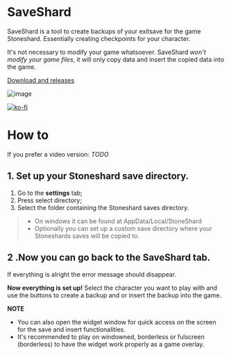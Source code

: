 # SaveShard
SaveShard is a tool to create backups of your exitsave for the game Stoneshard. Essentially creating checkpoints for your character.

It's not necessary to modify your game whatsoever. SaveShard *won't modify your game files*, it will only copy data and insert the copied data into the game.

[Download and releases](https://github.com/zMenta/SaveShard/releases)

![image](https://github.com/zMenta/SaveShard/assets/70714721/61563f81-bdd6-4feb-82e4-10a187226cb1)

[![ko-fi](https://ko-fi.com/img/githubbutton_sm.svg)](https://ko-fi.com/J3J5LJFPI)

# How to

If you prefer a video version:  *TODO*

## 1. Set up your Stoneshard save directory.
1. Go to the **settings** tab;
2. Press select directory;
3. Select the folder containing the Stoneshard saves directory.

>- On windows it can be found at AppData/Local/StoneShard
>- Optionally you can set up a custom save directory where your Stoneshards saves will be copied to.

## 2 .Now you can go back to the SaveShard tab.
If everything is alright the error message should disappear.

**Now everything is set up!**
Select the character you want to play with and use the buttons to create a backup and or insert the backup into the game.

**NOTE**
- You can also open the widget window for quick access on the screen for the save and insert functionalities.
- It's recommended to play on windowned, borderless or fulscreen (borderless) to have the widget work properly as a game overlay.
